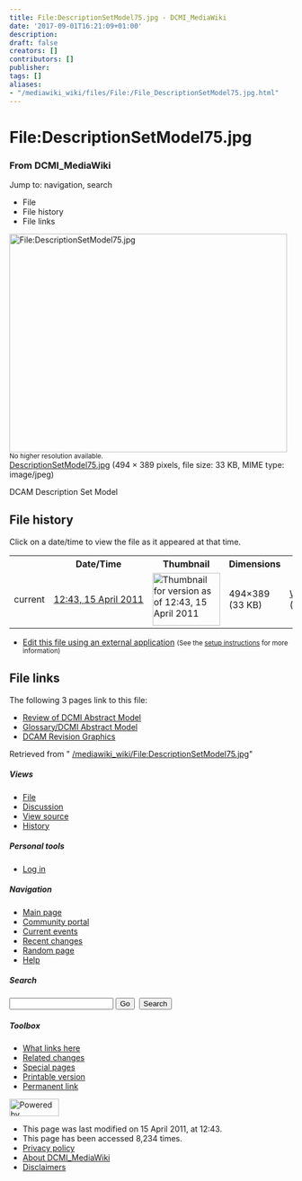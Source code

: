 ```yaml
---
title: File:DescriptionSetModel75.jpg - DCMI_MediaWiki
date: '2017-09-01T16:21:09+01:00'
description: 
draft: false
creators: []
contributors: []
publisher: 
tags: []
aliases:
- "/mediawiki_wiki/files/File:/File_DescriptionSetModel75.jpg.html"
---
```


<a id="top"></a>
# File:DescriptionSetModel75.jpg

### From DCMI\_MediaWiki

Jump to: navigation, search
<!-- start content -->
- File
- File history
- File links

 [<img alt="File:DescriptionSetModel75.jpg" src="/images/d/d3/DescriptionSetModel75.jpg" width="494" height="389">](/mediawiki_wiki/files/DescriptionSetModel75.jpg)  
<small>No higher resolution available.</small>  
 [DescriptionSetModel75.jpg](/images/d/d3/DescriptionSetModel75.jpg)‎ (494 × 389 pixels, file size: 33 KB, MIME type: image/jpeg)

DCAM Description Set Model

<!-- 
NewPP limit report
Preprocessor node count: 1/1000000
Post-expand include size: 0/2097152 bytes
Template argument size: 0/2097152 bytes
Expensive parser function count: 0/100
-->
## File history

Click on a date/time to view the file as it appeared at that time.

<table class="wikitable filehistory">
  <tr>
    <td></td>
    <th>Date/Time</th>
    <th>Thumbnail</th>
    <th>Dimensions</th>
    <th>User</th>
    <th>Comment</th>
  </tr>
  <tr>
    <td>current</td>
    <td class="filehistory-selected" style="white-space: nowrap;"><a href="/mediawiki_wiki/files/DescriptionSetModel75.jpg">12:43, 15 April 2011</a></td>
    <td><a href="/images/d/d3/DescriptionSetModel75.jpg"><img alt="Thumbnail for version as of 12:43, 15 April 2011" src="/images/d/d3/DescriptionSetModel75.jpg" width="120" height="94"></a></td>
    <td>494×389 <span style="white-space: nowrap;">(33 KB)</span>
    </td>
    <td>
      <a href="/index.php/User:WikiSysop" title="User:WikiSysop" class="mw-userlink">WikiSysop</a> <span style="white-space: nowrap;"> <span class="mw-usertoollinks">(<a href="/index.php?title=User_talk:WikiSysop&amp;action=edit&amp;redlink=1" class="new" title="User talk:WikiSysop (page does not exist)">Talk</a> | <a href="/index.php/Special:Contributions/WikiSysop" title="Special:Contributions/WikiSysop">contribs</a>)</span></span>
    </td>
    <td> <span class="comment">(DCAM Description Set Model)</span>
    </td>
  </tr>
</table>

  

- [Edit this file using an external application](/index.php?title=File:DescriptionSetModel75.jpg&action=edit&externaledit=true&mode=file "File:DescriptionSetModel75.jpg") <small>(See the <a href="http://www.mediawiki.org/wiki/Manual:External_editors" class="external text" rel="nofollow">setup instructions</a> for more information)</small>

## File links

The following 3 pages link to this file:

- [Review of DCMI Abstract Model](/index.php/Review_of_DCMI_Abstract_Model "Review of DCMI Abstract Model")
- [Glossary/DCMI Abstract Model](/index.php/Glossary/DCMI_Abstract_Model "Glossary/DCMI Abstract Model")
- [DCAM Revision Graphics](/index.php/DCAM_Revision_Graphics "DCAM Revision Graphics")

Retrieved from " [/mediawiki_wiki/File:DescriptionSetModel75.jpg](/mediawiki_wiki/files/File:/File:DescriptionSetModel75.jpg.html)"

<!-- end content -->

##### Views

- [File](/mediawiki_wiki/files/File:/File:DescriptionSetModel75.jpg.html "View the file page [c]")
- [Discussion](/index.php?title=File_talk:DescriptionSetModel75.jpg&action=edit&redlink=1 "Discussion about the content page [t]")
- [View source](/index.php?title=File:DescriptionSetModel75.jpg&action=edit "This page is protected.
You can view its source [e]")
- [History](/index.php?title=File:DescriptionSetModel75.jpg&action=history "Past revisions of this page [h]")

##### Personal tools

- [Log in](/index.php?title=Special:UserLogin&returnto=File:DescriptionSetModel75.jpg "You are encouraged to log in; however, it is not mandatory [o]")

<script type="text/javascript"> if (window.isMSIE55) fixalpha(); </script>

##### Navigation

- [Main page](/index.php/Main_Page "Visit the main page [z]")
- [Community portal](/index.php/DCMI_MediaWiki:Community_portal "About the project, what you can do, where to find things")
- [Current events](/index.php/DCMI_MediaWiki:Current_events "Find background information on current events")
- [Recent changes](/index.php/Special:RecentChanges "The list of recent changes in the wiki [r]")
- [Random page](/index.php/Special:Random "Load a random page [x]")
- [Help](/index.php/Help:Contents "The place to find out")

##### <label for="searchInput">Search</label>

<form action="/index.php" id="searchform">
				<input type="hidden" name="title" value="Special:Search">
				<input id="searchInput" title="Search DCMI_MediaWiki" accesskey="f" type="search" name="search">
				<input type="submit" name="go" class="searchButton" id="searchGoButton" value="Go" title="Go to a page with this exact name if exists"> 
				<input type="submit" name="fulltext" class="searchButton" id="mw-searchButton" value="Search" title="Search the pages for this text">
			</form>

##### Toolbox

- [What links here](/index.php/Special:WhatLinksHere/File:DescriptionSetModel75.jpg "List of all wiki pages that link here [j]")
- [Related changes](/index.php/Special:RecentChangesLinked/File:DescriptionSetModel75.jpg "Recent changes in pages linked from this page [k]")
- [Special pages](/index.php/Special:SpecialPages "List of all special pages [q]")
- [Printable version](/index.php?title=File:DescriptionSetModel75.jpg&printable=yes "Printable version of this page [p]")
- [Permanent link](/index.php?title=File:DescriptionSetModel75.jpg&oldid=47 "Permanent link to this revision of the page")

<!-- end of the left (by default at least) column -->

 [<img src="/skins/common/images/poweredby_mediawiki_88x31.png" height="31" width="88" alt="Powered by MediaWiki">](http://www.mediawiki.org/)

- This page was last modified on 15 April 2011, at 12:43.
- This page has been accessed 8,234 times.
- [Privacy policy](/index.php/DCMI_MediaWiki:Privacy_policy "DCMI MediaWiki:Privacy policy")
- [About DCMI\_MediaWiki](/index.php/DCMI_MediaWiki:About "DCMI MediaWiki:About")
- [Disclaimers](/index.php/DCMI_MediaWiki:General_disclaimer "DCMI MediaWiki:General disclaimer")

<script>if (window.runOnloadHook) runOnloadHook();</script><!-- Served in 0.452 secs. -->
